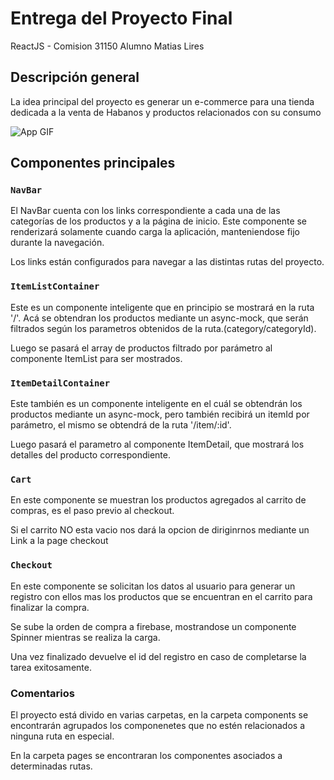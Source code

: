 # Entrega del Proyecto Final

ReactJS - Comision 31150
Alumno Matias Lires

## Descripción general

La idea principal del proyecto es generar un e-commerce para una tienda dedicada a la venta de Habanos y productos relacionados con su consumo

![App GIF](https://github.com/mlires89/proyecto-react-lires/blob/main/react-proyect.gif)

## Componentes principales

### `NavBar`

El NavBar cuenta con los links correspondiente a cada una de las categorías de los productos y a la página de inicio.
Este componente se renderizará solamente cuando carga la aplicación, manteniendose fijo durante la navegación.

Los links están configurados para navegar a las distintas rutas del proyecto.

### `ItemListContainer`

Este es un componente inteligente que en principio se mostrará en la ruta '/'.
Acá se obtendran los productos mediante un async-mock, que serán filtrados según los parametros obtenidos de la ruta.(category/categoryId).

Luego se pasará el array de productos filtrado por parámetro al componente ItemList para ser mostrados.

### `ItemDetailContainer`

Este también es un componente inteligente en el cuál se obtendrán los productos mediante un async-mock, pero también recibirá un itemId por parámetro, el mismo se obtendrá de la ruta '/item/:id'.

Luego pasará el parametro al componente ItemDetail, que mostrará los detalles del producto correspondiente.

### `Cart`

En este componente se muestran los productos agregados al carrito de compras, es el paso previo al checkout.

Si el carrito NO esta vacio nos dará la opcion de diriginrnos mediante un Link a la page checkout


### `Checkout`

En este componente se solicitan los datos al usuario para generar un registro con ellos mas los productos que se encuentran en el carrito para finalizar la compra.

Se sube la orden de compra a firebase, mostrandose un componente Spinner mientras se realiza la carga.

Una vez finalizado devuelve el id del registro en caso de completarse la tarea exitosamente.


### Comentarios

El proyecto está divido en varias carpetas, en la carpeta components se encontrarán agrupados los componenetes que no estén relacionados a ninguna ruta en especial.

En la carpeta pages se encontraran los componentes asociados a determinadas rutas.


